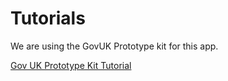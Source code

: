 # Tutorials

We are using the GovUK Prototype kit for this app.

[Gov UK Prototype Kit Tutorial](https://govuk-prototype-kit.herokuapp.com/docs/make-first-prototype/start)
